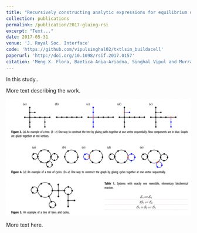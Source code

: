 ```yaml
---
title: "Recursively constructing analytic expressions for equilibrium distributions of stochastic biochemical reaction networks"
collection: publications
permalink: /publication/2017-gluing-rsi
excerpt: "Text..."
date: 2017-05-31
venue: 'J. Royal Soc. Interface'
code: 'https://github.com/vipulsinghal02/txtlsim_buildacell'
paperurl: 'http://doi.org/10.1098/rsif.2017.0157'
citation: 'Meng X. Flora, Baetica Ania-Ariadna, Singhal Vipul and Murray Richard M. (2017) &quot;Recursively constructing analytic expressions for equilibrium distributions of stochastic biochemical reaction networks&quot; <i>J. R. Soc. Interface</i>.(14) 20170157. 
---
```

In this study..

More text describing the work. 

![](/images/gluing_fig345.png)

More text here. 

